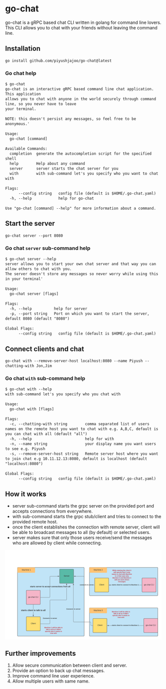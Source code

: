 # go-chat
go-chat is a gRPC based chat CLI written in golang for command line lovers. This CLI allows you to chat
with your friends without leaving the command line.

## Installation
```shell
go install github.com/piyushjajoo/go-chat@latest
```

### Go chat help
```
$ go-chat 
go-chat is an interactive gRPC based command line chat application. This application
allows you to chat with anyone in the world securely through command line, so you never have to leave
your terminal.

NOTE: this doesn't persist any messages, so feel free to be anonymous.'

Usage:
  go-chat [command]

Available Commands:
  completion  generate the autocompletion script for the specified shell
  help        Help about any command
  server      server starts the chat server for you
  with        with sub-command let's you specify who you want to chat with

Flags:
      --config string   config file (default is $HOME/.go-chat.yaml)
  -h, --help            help for go-chat

Use "go-chat [command] --help" for more information about a command.
```

## Start the server
```shell
go-chat server --port 8080
```

### Go chat `server` sub-command help

```
$ go-chat server --help
server allows you to start your own chat server and that way you can allow others to chat with you.
The server doesn't store any messages so never worry while using this in your terminal'

Usage:
  go-chat server [flags]

Flags:
  -h, --help          help for server
  -p, --port string   Port on which you want to start the server, default 8080 (default "8080")

Global Flags:
      --config string   config file (default is $HOME/.go-chat.yaml)

```

## Connect clients and chat
```shell
go-chat with --remove-server-host localhost:8080 --name Piyush --chatting-with Jon,Jim
```

### Go chat `with` sub-command help

```
$ go-chat with --help
with sub-command let's you specify who you chat with

Usage:
  go-chat with [flags]

Flags:
  -c, --chatting-with string        comma separated list of users names on the remote host you want to chat with e.g. A,B,C, default is you can chat with all (default "all")
  -h, --help                        help for with
  -n, --name string                 your display name you want users to see e.g. Piyush
  -s, --remove-server-host string   Remote server host where you want to join chat e.g 10.11.12.13:8080, default is localhost (default "localhost:8080")

Global Flags:
      --config string   config file (default is $HOME/.go-chat.yaml)
```

## How it works

* server sub-command starts the grpc server on the provided port and accepts connections from everywhere.
* with sub-command starts the grpc stub/client and tries to connect to the provided remote host.
* once the client establishes the connection with remote server, client will be able to broadcast 
  messages to all (by default) or selected users.
* server makes sure that only those users receive/send the messages who are allowed by client while connecting.

![](go-chat.png)

## Further improvements
1. Allow secure communication between client and server.
2. Provide an option to back up chat messages.
3. Improve command line user experience.
4. Allow multiple users with same name.
